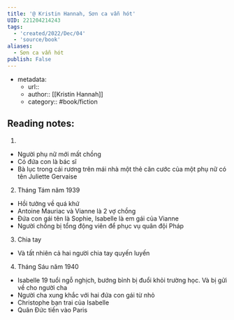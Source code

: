 ```yaml
---
title: '@ Kristin Hannah, Sơn ca vẫn hót'
UID: 221204214243
tags:
  - 'created/2022/Dec/04'
  - 'source/book'
aliases:
  - Sơn ca vẫn hót
publish: False
---
```

- metadata:
	- url::
	- author:: [[Kristin Hannah]]
	- category:: #book/fiction 

## Reading notes:
1. 
- Người phụ nữ mới mất chồng
- Có đứa con là bác sĩ
- Bà lục trong cái rương trên mái nhà một thẻ căn cước của một phụ nữ có tên Juliette Gervaise

2. Tháng Tám năm 1939
- Hồi tưởng về quá khứ 
- Antoine Mauriac và Vianne là 2 vợ chồng
- Đứa con gái tên là Sophie, Isabelle  là em gái của Vianne
- Người chồng bị tổng động viên để phục vụ quân đội Pháp

3. Chia tay
- Và tất nhiên cả hai người chia tay quyến luyến

4. Tháng Sáu năm 1940
- Isabelle 19 tuổi ngỗ nghịch, bướng bỉnh bị đuổi khỏi trường học. Và bị gửi về cho người cha
- Người cha xung khắc với hai đứa con gái từ nhỏ
- Christophe bạn trai của Isabelle
- Quân Đức tiến vào Paris



